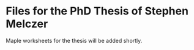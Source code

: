 # Files for the PhD Thesis of Stephen Melczer

Maple worksheets for the thesis will be added shortly.
